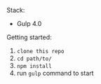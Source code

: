 

Stack:
 - Gulp 4.0
 
Getting started:

1. 
	`clone this repo`
2. 
	`cd path/to/`
3. 
	`npm install`
4. 
	run `gulp` command to start